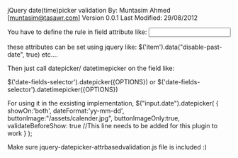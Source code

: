 jQuery date(time)picker validation
By: Muntasim Ahmed [muntasim@tasawr.com]
Version 0.0.1
Last Modified: 29/08/2012

You have to define the rule in field attribute like:
<input type="text" class="date"
   data-disable-past-date="true"
   data-greater-than-field="ANOTHER FILED ID"
   data-greater-than-date="SOME DATE STRING"
   data-greater-than-eq-field="ANOTHER FILED ID"
   data-greater-than-eq-date="SOME DATE STRING"
   data-less-than-field="ANOTHER FILED ID"
   data-less-than-date="SOME DATE STRING"
   data-less-than-eq-field="ANOTHER FILED ID"
   data-less-than-eq-date="SOME DATE STRING"
   data-eq-field="ANOTHER FILED ID"
   data-eq-date="SOME DATE STRING"
   data-not-eq-field="ANOTHER FILED ID"
   data-not-eq-date="SOME DATE STRING"
   />

   these attributes can be set using jquery like:
   $('item').data("disable-past-date", true) etc....


   Then just call datepicker/ datetimepicker on the field like:

   $('date-fields-selector').datepicker({OPTIONS})
   or
   $('date-fields-selector').datetimepicker({OPTIONS})

   For using it in the exsisting implementation,
   $("input.date").datepicker(
       { showOn:'both',
         dateFormat:'yy-mm-dd',
         buttonImage:"/assets/calender.jpg",
         buttonImageOnly:true,
         validateBeforeShow: true          //This line needs to be added for this plugin to work
     }
   );
   
  Make sure jquery-datepicker-attrbasedvalidation.js file is included :)	

